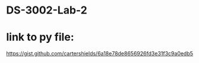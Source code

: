 # DS-3002-Lab-2
# link to py file:
https://gist.github.com/cartershields/6a18e78de8656926fd3e31f3c9a0edb5
